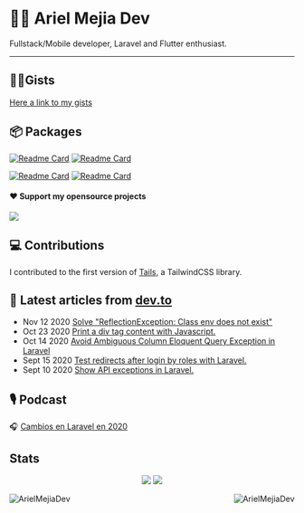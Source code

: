 # 👨‍💻 Ariel Mejia Dev 

Fullstack/Mobile developer, Laravel and Flutter enthusiast.

<hr>

## 🧙‍♂️Gists

[Here a link to my gists](https://gist.github.com/ArielMejiaDev)

## 📦 Packages

[![Readme Card](https://github-readme-stats.vercel.app/api/pin/?username=ArielMejiaDev&repo=larapex-charts)](https://github.com/ArielMejiaDev/larapex-charts)
[![Readme Card](https://github-readme-stats.vercel.app/api/pin/?username=ArielMejiaDev&repo=pagalogt)](https://github.com/ArielMejiaDev/pagalogt)

[![Readme Card](https://github-readme-stats.vercel.app/api/pin/?username=ArielMejiaDev&repo=inertiajs-error-page)](https://github.com/ArielMejiaDev/inertiajs-error-page)
[![Readme Card](https://github-readme-stats.vercel.app/api/pin/?username=ArielMejiaDev&repo=json-api-auth)](https://github.com/ArielMejiaDev/json-api-auth)

#### ❤️ Support my opensource projects

<a target="_blank" href="https://www.buymeacoffee.com/arielmejiadev">
    <img src="https://img.buymeacoffee.com/button-api/?text=Buy me a coffee&emoji=&slug=arielmejiadev&button_colour=FF5F5F&font_colour=ffffff&font_family=Cookie&outline_colour=000000&coffee_colour=FFDD00">
</a>

## 💻 Contributions

I contributed to the first version of [Tails](https://github.com/thedevdojo/tails), a TailwindCSS library.

## 📝 Latest articles from [dev.to](https://dev.to/arielmejiadev)

* Nov 12 2020 [Solve "ReflectionException: Class env does not exist"](https://dev.to/arielmejiadev/reflectionexception-class-env-does-not-exist-2k0p) 
* Oct 23 2020 [Print a div tag content with Javascript.](https://dev.to/arielmejiadev/print-a-div-tag-content-with-javascript-4a35) 
* Oct 14 2020 [Avoid Ambiguous Column Eloquent Query Exception in Laravel](https://dev.to/arielmejiadev/avoid-ambiguous-column-eloquent-query-exception-in-laravel-dpd) 
* Sept 15 2020 [Test redirects after login by roles with Laravel.](https://dev.to/arielmejiadev/test-redirects-after-login-by-roles-with-laravel-1iai) 
* Sept 10 2020 [Show API exceptions in Laravel.](https://dev.to/arielmejiadev/show-api-exceptions-in-development-31ic) 

## 🎙️ Podcast

🎧 <a href="https://open.spotify.com/embed-podcast/episode/2TY2ml3d6fTKb9arsA9xga">Cambios en Laravel en 2020</a>

## Stats

<p align="center">
<img src="https://visitor-badge.glitch.me/badge?page_id=ArielMejiaDev.ArielMejiaDev" />
    
<img src="https://img.shields.io/badge/dynamic/json?color=brightgreen&label=followers&query=followers&url=https%3A%2F%2Fapi.github.com%2Fusers%2FArielMejiaDev" />
</p>

<p align="center">
    <img align="left" src="https://github-readme-stats.vercel.app/api?username=ArielMejiaDev&show_icons=true" alt="ArielMejiaDev" />
    <img align="right" src="https://github-readme-stats.vercel.app/api/top-langs/?username=ArielMejiaDev&layout=compact" alt="ArielMejiaDev" />
</p>


